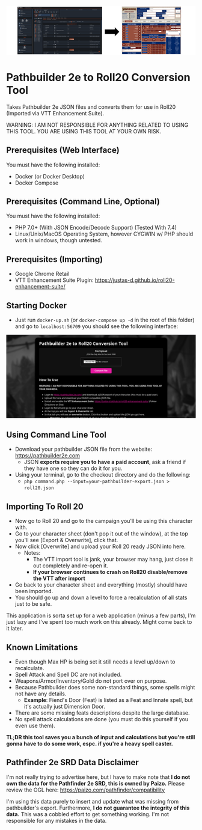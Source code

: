 ![Picture](.github/readme.png)

# Pathbuilder 2e to Roll20 Conversion Tool

Takes Pathbuilder 2e JSON files and converts them for use in Roll20 (Imported via VTT Enhancement Suite).

WARNING: I AM NOT RESPONSIBLE FOR ANYTHING RELATED TO USING THIS TOOL. YOU ARE USING THIS TOOL AT YOUR OWN RISK.

## Prerequisites (Web Interface)
You must have the following installed:
- Docker (or Docker Desktop)
- Docker Compose

## Prerequisites (Command Line, Optional)
You must have the following installed:
- PHP 7.0+ (With JSON Encode/Decode Support) (Tested With 7.4)
- Linux/Unix/MacOS Operating System, however CYGWIN w/ PHP should work in windows, though untested.

## Prerequisites (Importing)
- Google Chrome Retail
- VTT Enhancement Suite Plugin: https://justas-d.github.io/roll20-enhancement-suite/

## Starting Docker
- Just run `docker-up.sh` (or `docker-compose up -d` in the root of this folder) and go to `localhost:56709` you should see the following interface:

![Web Interface](.github/webinterface.png)

## Using Command Line Tool
- Download your pathbuilder JSON file from the website: https://pathbuilder2e.com
  - JSON **exports require you to have a paid account**, ask a friend if they have one so they can do it for you.
- Using your terminal, go to the checkout directory and do the following:
  - `php command.php --input=your-pathbuilder-export.json > roll20.json`

## Importing To Roll 20
- Now go to Roll 20 and go to the campaign you'll be using this character with.
- Go to your character sheet (don't pop it out of the window), at the top you'll see [Export & Overwrite], click that.
- Now click [Overwrite] and upload your Roll 20 ready JSON into here.
  - Notes:
    - The VTT import tool is jank, your browser may hang, just close it out completely and re-open it.
    - **If your browser continues to crash on Roll20 disable/remove the VTT after import**
- Go back to your character sheet and everything (mostly) should have been imported.
- You should go up and down a level to force a recalculation of all stats just to be safe.

This application is sorta set up for a web application (minus a few parts), I'm just lazy and I've spent too much work on this already. Might come back to it later.

## Known Limitations
- Even though Max HP is being set it still  needs a level up/down to recalculate.
- Spell Attack and Spell DC are not included.
- Weapons/Armor/Inventory/Gold do not port over on purpose.
- Because Pathbuilder does some non-standard things, some spells might not have any details.
  - **Example**: Fiend's Door (Feat) is listed as a Feat and Innate spell, but it's actually just Dimension Door.
- There are some missing feats descriptions despite the large database.
- No spell attack calculations are done (you must do this yourself if you even use them).

**TL;DR this tool saves you a bunch of input and calculations but you're still gonna have to do some work, espc. if you're a heavy spell caster.**

## Pathfinder 2e SRD Data Disclaimer
I'm not really trying to advertise here, but I have to make note that **I do not own the data for the Pathfinder 2e SRD, this is owned by Paizo.** Please review the OGL here: https://paizo.com/pathfinder/compatibility

I'm using this data purely to insert and update what was missing from pathbuilder's export. Furthermore, **I do not guarantee the integrity of this data.** This was a cobbled effort to get something working. I'm not responsible for any mistakes in the data.
